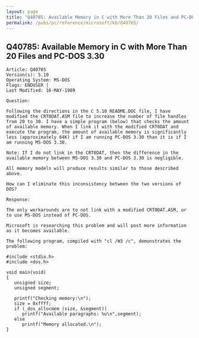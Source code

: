 ```yaml
---
layout: page
title: "Q40785: Available Memory in C with More Than 20 Files and PC-DOS 3.30"
permalink: /pubs/pc/reference/microsoft/kb/Q40785/
---
```


## Q40785: Available Memory in C with More Than 20 Files and PC-DOS 3.30

	Article: Q40785
	Version(s): 5.10
	Operating System: MS-DOS
	Flags: ENDUSER |
	Last Modified: 16-MAY-1989
	
	Question:
	
	Following the directions in the C 5.10 README.DOC file, I have
	modified the CRT0DAT.ASM file to increase the number of file handles
	from 20 to 30. I have a simple program (below) that checks the amount
	of available memory. When I link it with the modified CRT0DAT and
	execute the program, the amount of available memory is significantly
	less (approximately 64K) if I am running PC-DOS 3.30 than it is if I
	am running MS-DOS 3.30.
	
	Note: If I do not link in the CRT0DAT, then the difference in the
	available memory between MS-DOS 3.30 and PC-DOS 3.30 is negligible.
	
	All memory models will produce results similar to those described
	above.
	
	How can I eliminate this inconsistency between the two versions of
	DOS?
	
	Response:
	
	The only workarounds are to not link with a modified CRT0DAT.ASM, or
	to use MS-DOS instead of PC-DOS.
	
	Microsoft is researching this problem and will post more information
	as it becomes available.
	
	The following program, compiled with "cl /W3 /c", demonstrates the
	problem:
	
	#include <stdio.h>
	#include <dos.h>
	
	void main(void)
	{
	   unsigned size;
	   unsigned segment;
	
	   printf("Checking memory:\n");
	   size = 0xffff;
	   if (_dos_allocmem (size, &segment))
	      printf("Available paragraphs: %u\n",segment);
	   else
	      printf("Memory allocated.\n");
	}
